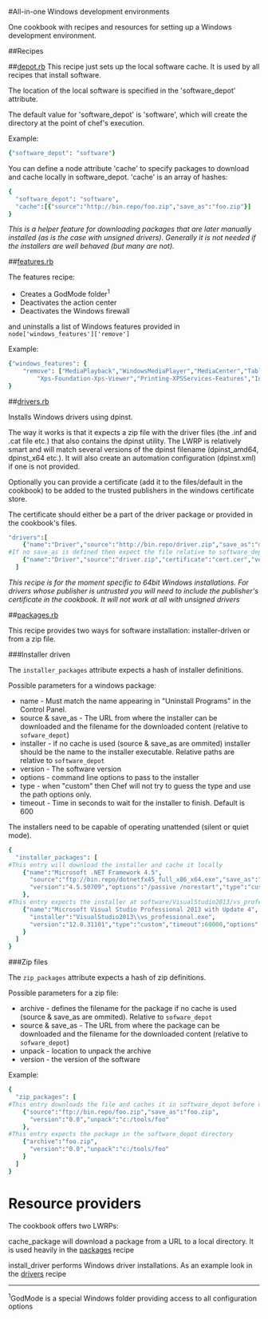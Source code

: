 #All-in-one Windows development environments

One cookbook with recipes and resources for setting up a Windows development environment.

##Recipes

##[depot.rb](recipes/depot.rb)
This recipe just sets up the local software cache. It is used by all recipes that install software.

The location of the local software is specified in the 'software_depot' attribute.

The default value for 'software_depot' is 'software', which will create the directory at the point of chef's execution.

Example:
```ruby
{"software_depot": "software"}
```

You can define a node attribute 'cache' to specify packages to download and cache locally in software_depot.
'cache' is an array of hashes:
```ruby
{
  "software_depot": "software",
  "cache":[{"source":"http://bin.repo/foo.zip","save_as":"foo.zip"}]
}
```

*This is a helper feature for downloading packages that are later manually installed (as is the case with unsigned drivers). Generally it is not needed if the installers are well behaved (but many are not).*

##[features.rb](recipes/features.rb)

The features recipe:

 * Creates a GodMode folder<sup>1</sup>
 * Deactivates the action center
 * Deactivates the Windows firewall

and uninstalls a list of Windows features provided in `node['windows_features']['remove']`

Example:
```ruby
{"windows_features": {
    "remove": ["MediaPlayback","WindowsMediaPlayer","MediaCenter","TabletPCOC","FaxServicesClientPackage",
        "Xps-Foundation-Xps-Viewer","Printing-XPSServices-Features","Internet-Explorer-Optional-amd64"]}
}
```

##[drivers.rb](recipes/drivers.rb)

Installs Windows drivers using dpinst.

The way it works is that it expects a zip file with the driver files (the .inf and .cat file etc.) that also contains the dpinst utility. The LWRP is relatively smart and will match several versions of the dpinst filename (dpinst_amd64, dpinst_x64 etc.). It will also create an automation configuration (dpinst.xml) if one is not provided.

Optionally you can provide a certificate (add it to the files/default in the cookbook) to be added to the trusted publishers in the windows certificate store.

The certificate should either be a part of the driver package or provided in the cookbook's files.

```ruby
"drivers":[
    {"name":"Driver","source":"http://bin.repo/driver.zip","save_as":"driver.zip","certificate":"cert.cer","version":"0.01"},
#If no save_as is defined then expect the file relative to software_depot
    {"name":"Driver","source":"driver.zip","certificate":"cert.cer","version":"0.01"}
  ]
```

*This recipe is for the moment specific to 64bit Windows installations. For drivers whose publisher is untrusted you will need to include the publisher's certificate in the cookbook. It will not work at all with unsigned drivers*

##[packages.rb](recipes/packages.rb)

This recipe provides two ways for software installation: installer-driven or from a zip file.

###Installer driven

The `installer_packages` attribute expects a hash of installer definitions.

Possible parameters for a windows package:
  
  * name - Must match the name appearing in "Uninstall Programs" in the Control Panel.
  * source & save_as - The URL from where the installer can be downloaded and the filename for the downloaded content (relative to `sofware_depot`)
  * installer - if no cache is used (source & save_as are ommited) installer should be the name to the installer executable. Relative paths are relative to `software_depot`
  * version - The software version
  * options - command line options to pass to the installer
  * type - when "custom" then Chef will not try to guess the type and use the path options only.
  * timeout - Time in seconds to wait for the installer to finish. Default is 600 

The installers need to be capable of operating unattended (silent or quiet mode).

```ruby
{
  "installer_packages": [
#This entry will download the installer and cache it locally
    {"name":"Microsoft .NET Framework 4.5",
      "source":"ftp://bin.repo/dotnetfx45_full_x86_x64.exe","save_as":"dotnetfx45_full_x86_x64.exe",
      "version":"4.5.50709","options":"/passive /norestart","type":"custom"
    },
#This entry expects the installer at software/VisualStudio2013/vs_professional.exe and will fail if it is not present
    {"name":"Microsoft Visual Studio Professional 2013 with Update 4",
      "installer":"VisualStudio2013\\vs_professional.exe",
      "version":"12.0.31101","type":"custom","timeout":60000,"options":"/Passive /LOG C:\\VS_2013_U3.log /NoRestart /NoWeb /NoRefresh /CustomInstallPath C:\\tools\\VisualStudio2013\\"
    }
  ]
}
```

###Zip files

The `zip_packages` attribute expects a hash of zip definitions.

Possible parameters for a zip file:
  
  * archive - defines the filename for the package if no cache is used (source & save_as are ommited). Relative to `sofware_depot`
  * source & save_as - The URL from where the package can be downloaded and the filename for the downloaded content (relative to `sofware_depot`)
  * unpack - location to unpack the archive
  * version - the version of the software
  
Example:
```ruby
{
  "zip_packages": [
#This entry downloads the file and caches it in software_depot before unpacking
    {"source":"ftp://bin.repo/foo.zip","save_as":"foo.zip",
      "version":"0.0","unpack":"c:/tools/foo"
    },
#This entry expects the package in the software_depot directory
    {"archive":"foo.zip",
      "version":"0.0","unpack":"c:/tools/foo"
    }
  ]
}
```

# Resource providers

The cookbook offers two LWRPs:

cache_package will download a package from a URL to a local directory. It is used heavily in the [packages](recipes/packages.rb) recipe

install_driver performs Windows driver installations. As an example look in the [drivers](recipes/drivers.rb) recipe

----
<sup>1</sup>GodMode is a special Windows folder providing access to all configuration options
